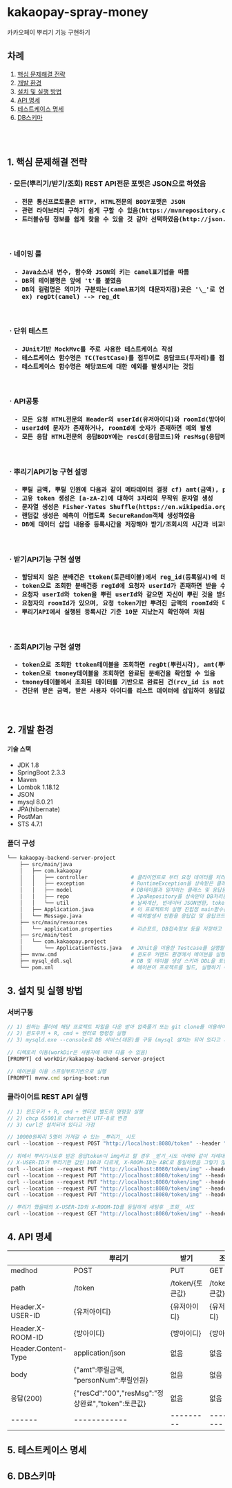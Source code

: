 # kakaopay-spray-money

카카오페이 뿌리기 기능 구현하기

## 차례
1. [핵심 문제해결 전략](#how-to-solve)
2. [개발 환경](#dev-env)
3. [설치 및 실행 방법](#how-to-install)
4. [API 명세](#api-spec)
5. [테스트케이스 명세](#testcase)
6. [DB스키마](#db-schema)

<br><br>
<h2 id="how-to-solve">
    1. 핵심 문제해결 전략
</h2>

<h3>ㆍ모든(뿌리기/받기/조회) REST API전문 포맷은 JSON으로 하였음</h3>
<h4>
<pre>
  - 전문 통신프로토콜은 HTTP, HTML전문의 BODY포맷은 JSON
  - 관련 라이브러리 구하기 쉽게 구할 수 있음(https://mvnrepository.com)
  - 트러블슈팅 정보를 쉽게 찾을 수 있을 것 같아 선택하였음(http://json.com)
</pre>
</h4>
<br>

<h3>ㆍ네이밍 룰</h3>
<h4>
<pre>
  - Java소스내 변수, 함수와 JSON의 키는 camel표기법을 따름
  - DB의 테이블명은 앞에 't'를 붙였음
  - DB의 컬럼명은 의미가 구분되는(camel표기의 대문자지점)곳은 '\_'로 연결후 소문자로 시작
    ex) regDt(camel) --> reg_dt
</pre>
</h4>
<br>

<h3>ㆍ단위 테스트</h3>
<h4>
<pre>
  - JUnit기반 MockMvc를 주로 사용한 테스트케이스 작성
  - 테스트케이스 함수명은 TC(TestCase)를 접두어로 응답코드(두자리)를 접미어로 붙여 사용
  - 테스트케이스 함수명은 해당코드에 대한 예외를 발생시키는 것임
</pre>
</h4>
<br>

<h3>ㆍAPI공통</h3>
<h4>
<pre>
  - 모든 요청 HTML전문의 Header의 userId(유저아이디)와 roomId(방아이디)는 기본적으로 DB에 저장
  - userId에 문자가 존재하거나, roomId에 숫자가 존재하면 예외 발생
  - 모든 응답 HTML전문의 응답BODY에는 resCd(응답코드)와 resMsg(응답메시지)를 포함
</pre>
</h4>
<br>

  
<h3>ㆍ뿌리기API기능 구현 설명</h3>
<h4>
<pre>
  - 뿌릴 금액, 뿌릴 인원에 다음과 같이 메타데이터 결정 cf) amt(금액), personNum(인원수)
  - 고유 token 생성은 [a-zA-Z]에 대하여 3자리의 무작위 문자열 생성
  - 문자열 생성은 Fisher-Yates Shuffle(https://en.wikipedia.org/wiki/Fisher%E2%80%93Yates_shuffle) 이용
  - 랜덤값 생성은 예측이 어렵도록 SecureRandom객체 생성하였음
  - DB에 데이터 삽입 내용중 등록시간을 저장해야 받기/조회시의 시간과 비교하여 예외처리 가능
</pre>
</h4>
<br>

<h3>ㆍ받기API기능 구현 설명</h3>
<h4>
<pre>
  - 할당되지 않은 분배건은 ttoken(토큰테이블)에서 reg_id(등록일시)에 데이터 없는 row가 하나라도 있음면 분배 가능한 것임
  - token으로 조회한 분배건중 regId에 요청자 userId가 존재하면 받을 수 없음
  - 요청자 userId와 token을 뿌린 userId와 같으면 자신이 뿌린 것을 받으려고 시도하는 것임
  - 요청자의 roomId가 있으며, 요청 token기반 뿌려진 금액의 roomId와 다르면 받을 수 없음
  - 뿌리기API에서 실행된 등록시간 기준 10분 지났는지 확인하여 처림
</pre>
</h4>
<br>

<h3>ㆍ조회API기능 구현 설명</h3>
<h4>
<pre>
  - token으로 조회한 ttoken테이블을 조회하면 regDt(뿌린시각), amt(뿌린금액)을 알 수 있음
  - token으로 tmoney테이블을 조회하면 완료된 분배건을 확인할 수 있음
  - tmoney테이블에서 조회된 데이터를 기반으로 완료된 건(rcv_id is not null)의 part_amt의 합을 구하면 받기 완료된 금액을 알 수 있음
  - 건단위 받은 금액, 받은 사용자 아이디를 리스트 데이터에 삽입하여 응답값의 body에 삽입처리
</pre>
</h4>
<br>

<h2 id="dev-env">    2. 개발 환경</h2>

#### 기술 스택
* JDK 1.8
* SpringBoot 2.3.3
* Maven
* Lombok 1.18.12
* JSON
* mysql  8.0.21
* JPA(hibernate)
* PostMan
* STS 4.7.1

### 폴더 구성
```bash
└── kakaopay-backend-server-project
    ├── src/main/java
    │   ├── com.kakaopay
    │   │   ├── controller              # 클라이언트로 부터 요청 데이터를 처리하는 TokenController 클래스 포함
    │   │   ├── exception               # RuntimeException을 상속받은 클래스들과 이것들을 처리하는 핸들러 클래스 포함
    │   │   ├── model                   # DB테이블과 일치하는 클래스 및 응답용 클래스 포함
    │   │   ├── repo                    # JpaRepository를 상속받아 DB처리용 함수가 구현된 클래스 포함
    │   │   └── util                    # 날짜계산, 빈데이터 JSON변환, token값 생성 함수를 보유한 클래스 포함
    │   ├── Application.java            # 이 프로젝트의 실행 진입점 main함수를 보유한 클래스
    │   └── Message.java                # 예외발생시 반환용 응답값 및 응답코드를 보유한 열거형 클래스
    ├── src/main/resources
    │   └── application.properties      # 리슨포트, DB접속정보 등을 저장하고 있는 설정파일
    ├── src/main/test
    │   └── com.kakaopay.project
    │       └── ApplicationTests.java   # JUnit을 이용한 Testcase를 실행할 수 있는 함수포함 클래스
    ├── mvnw.cmd                        # 윈도우 커맨드 환경에서 메이븐을 실행할 수 있는 파일
    ├── mysql_ddl.sql                   # DB 및 테이블 생성 스키마 DDL을 포함하는 파일
    └── pom.xml                         # 메이븐이 프로젝트를 빌드, 실행하기 위한 설정파일
```

<h2 id="how-to-install">    3. 설치 및 실행 방법</h2>

### 서버구동
~~~javascript
// 1) 원하는 폴더에 해당 프로젝트 파일을 다운 받아 압축풀기 또는 git clone를 이용하여 프로젝트 폴더를 가져오기
// 2) 윈도우키 + R, cmd + 엔터로 명령창 실행
// 3) mysqld.exe --console로 DB 서비스(데몬)를 구동 (mysql 설치는 되어 있다고 가정)

// 디렉토리 이동(workDir은 사용자에 따라 다를 수 있음)
[PROMPT] cd workDir/kakaopay-backend-server-project

// 메이븐을 이용 스프링부트기반으로 실행
[PROMPT] mvnw.cmd spring-boot:run
~~~

### 클라이어트 REST API 실행
~~~javascript
// 1) 윈도우키 + R, cmd + 엔터로 별도의 명령창 실행
// 2) chcp 65001로 charset은 UTF-8로 변경
// 3) curl은 설치되어 있다고 가정

// 10000원짜리 5명이 가져갈 수 있는 _뿌리기_ 시도
curl --location --request POST "http://localhost:8080/token" --header "X-USER-ID:100" --header "X-ROOM-ID:ABC" --header "Content-Type:application/json" --data-raw "{\"amt\":10000,\"personNum\":5}"

// 위에서 뿌리기시도후 받은 응답token이 img라고 할 경우 _받기_시도 아래와 같이 차례대로 실행
// X-USER-ID가 뿌리기한 값인 100과 다르게, X-ROOM-ID는 ABC로 통일하였음 그렇기 않으면 Bad Request받음
curl --location --request PUT "http://localhost:8080/token/img" --header "X-USER-ID:101" --header "X-ROOM-ID:ABC"
curl --location --request PUT "http://localhost:8080/token/img" --header "X-USER-ID:102" --header "X-ROOM-ID:ABC"
curl --location --request PUT "http://localhost:8080/token/img" --header "X-USER-ID:103" --header "X-ROOM-ID:ABC"
curl --location --request PUT "http://localhost:8080/token/img" --header "X-USER-ID:104" --header "X-ROOM-ID:ABC"
curl --location --request PUT "http://localhost:8080/token/img" --header "X-USER-ID:105" --header "X-ROOM-ID:ABC"

// 뿌리기 했을때의 X-USER-ID와 X-ROOM-ID를 동일하게 세팅후 _조회_ 시도
curl --location --request GET "http://localhost:8080/token/img" --header "X-USER-ID:100" --header "X-ROOM-ID:ABC"
~~~


<h2 id="api-spec">    4. API 명세</h2>

|      |   뿌리기   |   받기   |   조회   |
|------|------------|---------|----------|
|medhod|   POST     |   PUT   |   GET    |
| path |   /token   |/token/{토큰값}|/token/{토큰값}|
|Header.X-USER-ID|{유저아이디}|{유저아이디}|{유저아이디}|
|Header.X-ROOM-ID|{방아이디}|{방아이디}|{방아이디}|
|Header.Content-Type|application/json|없음|없음|
|body|{"amt":뿌릴금액,<br>"personNum":뿌릴인원}|없음|없음|
|응답(200)|{"resCd":"00","resMsg":"정상완료","token":토큰값}|없음|없음|
|------|------------|---------|----------|

<h2 id="dev-env">    5. 테스트케이스 명세</h2>
<h2 id="dev-env">    6. DB스키마</h2>
    
